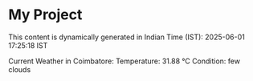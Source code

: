# My Project

This content is dynamically generated in Indian Time (IST): 2025-06-01 17:25:18 IST


Current Weather in Coimbatore:
Temperature: 31.88 °C
Condition: few clouds
